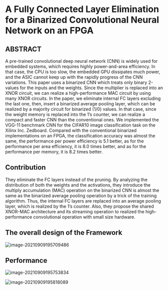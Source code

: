# A Fully Connected Layer Elimination for a Binarized Convolutional Neural Network on an FPGA
## ABSTRACT

A pre-trained convolutional deep neural network (CNN) is widely used for embedded systems, which requires highly power-and-area efficiency. In that case, the CPU is too slow, the embedded GPU dissipates much power, and the ASIC cannot keep up with the rapidly progress of the CNN variations. This paper uses a binarized CNN which treats only binary 2-values for the inputs and the weights. Since the multiplier is replaced into an XNOR circuit, we can realize a high-performance MAC circuit by using many XNOR circuits. In the paper, we eliminate internal FC layers excluding the last one, then, insert a binarized average pooling layer, which can be realized by a majority circuit for binarized (1/0) values. In that case, since the weight memory is replaced into the 1’s counter, we can realize a compact and faster CNN than the conventional ones. We implemented the VGG-11 benchmark CNN for the CIFAR10 image classification task on the Xilinx Inc. Zedboard. Compared with the conventional binarized implementations on an FPGA, the classification accuracy was almost the same, the performance per power efficiency is 5.1 better, as for the performance per area efficiency, it is 8.0 times better, and as for the performance per memory, it is 8.2 times better.

## Contribution

They eliminate the FC layers instead of the pruning. By analyzing the distribution of both the weights and the activations, they introduce the multiply accumulation (MAC) operation on the binarized CNN is almost the same as the binarized average pooling operation by a trick of the training algorithm. Thus, the internal FC layers are replaced into an average pooling layer, which is realized by the 1’s counter. Also, they propose the shared XNOR-MAC architecture and its streaming operation to realized the high-performance convolutional operation with small size hardware.

## The overall design of the Framework

![image-20210909195709486](https://gitee.com/feiyipengfei/pic-md1/raw/master/20210909195709.png)

## Performance

![image-20210909195753834](https://gitee.com/feiyipengfei/pic-md1/raw/master/20210909195753.png)

![image-20210909195818089](https://gitee.com/feiyipengfei/pic-md1/raw/master/20210909195818.png)

